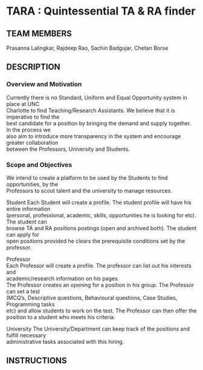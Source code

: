 # TARA : Quintessential TA & RA finder

## TEAM MEMBERS
Prasanna Lalingkar, Rajdeep Rao, Sachin Badgujar, Chetan Borse 

## DESCRIPTION

### Overview and Motivation 
Currently   there   is   no   Standard,   Uniform   and   Equal   Opportunity   system   in   place   at   UNC  
Charlotte   to   find   Teaching/Research   Assistants.   We   believe   that   it   is   imperative   to   find   the  
best   candidate   for   a   position   by   bringing   the   demand   and   supply   together.   In   the   process   we  
also   aim   to   introduce   more   transparency   in   the   system   and   encourage   greater   collaboration  
between the Professors, University and Students.  

### Scope and Objectives 
We   intend   to   create   a   platform   to   be   used   by   the   Students   to   find   opportunities,   by   the  
Professors to scout talent and the university to manage resources. 
 
Student 
Each   Student   will   create   a   profile.   The   student   profile   will   have   his   entire   information  
(personal,   professional,   academic,   skills,   opportunities   he   is   looking   for   etc).   The   student   can  
browse   TA   and   RA   positions   postings   (open   and   archived   both).   The   student   can   apply   for  
open positions provided he clears the prerequisite conditions set by the professor. 
 
Professor   
Each   Professor   will   create   a   profile.   The   professor   can   list   out   his   interests   and  
academic/research information on his pages.  
The   Professor   creates   an   opening   for   a   position   in   his   group.   The   Professor   can   set   a   test  
(MCQ’s,   Descriptive   questions,   Behavioural   questions,   Case   Studies,   Programming   tasks  
etc)   and   allow   students   to   work   on   the   test.   The   Professor   can   then   offer   the   position   to   a  student who meets his criteria. 
 
University 
The   University/Department   can   keep   track   of   the   positions   and   fulfill   necessary  
administrative tasks associated with this hiring. 
 
## INSTRUCTIONS
